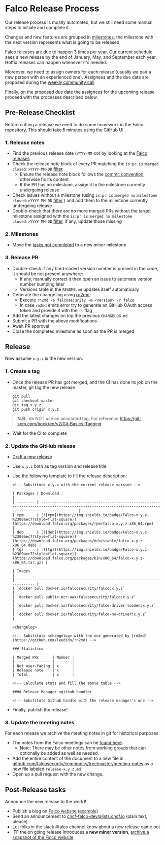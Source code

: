 # Falco Release Process

Our release process is mostly automated, but we still need some manual steps to initiate and complete it.

Changes and new features are grouped in [milestones](https://github.com/falcosecurity/falco/milestones), the milestone with the next version represents what is going to be released.

Falco releases are due to happen 3 times per year. Our current schedule sees a new release by the end of January, May, and September each year. Hotfix releases can happen whenever it's needed.

Moreover, we need to assign owners for each release (usually we pair a new person with an experienced one). Assignees and the due date are proposed during the [weekly community call](https://github.com/falcosecurity/community).

Finally, on the proposed due date the assignees for the upcoming release proceed with the processes described below.

## Pre-Release Checklist

Before cutting a release we need to do some homework in the Falco repository. This should take 5 minutes using the GitHub UI.

### 1. Release notes
- Find the previous release date (`YYYY-MM-DD`) by looking at the [Falco releases](https://github.com/falcosecurity/falco/releases)
- Check the release note block of every PR matching the `is:pr is:merged closed:>YYYY-MM-DD` [filter](https://github.com/falcosecurity/falco/pulls?q=is%3Apr+is%3Amerged+closed%3A%3EYYYY-MM-DD)
    - Ensure the release note block follows the [commit convention](https://github.com/falcosecurity/.github/blob/master/CONTRIBUTING.md#commit-convention), otherwise fix its content
    - If the PR has no milestone, assign it to the milestone currently undergoing release
- Check issues without a milestone (using `is:pr is:merged no:milestone closed:>YYYY-MM-DD` [filter](https://github.com/falcosecurity/falco/pulls?q=is%3Apr+is%3Amerged+no%3Amilestone+closed%3A%3EYYYY-MM-DD) ) and add them to the milestone currently undergoing release
- Double-check that there are no more merged PRs without the target milestone assigned with the `is:pr is:merged no:milestone closed:>YYYY-MM-DD` [filter](https://github.com/falcosecurity/falco/pulls?q=is%3Apr+is%3Amerged+no%3Amilestone+closed%3A%3EYYYY-MM-DD), if any, update those missing

### 2. Milestones

- Move the [tasks not completed](https://github.com/falcosecurity/falco/pulls?q=is%3Apr+is%3Aopen) to a new minor milestone

### 3. Release PR

- Double-check if any hard-coded version number is present in the code, it should be not present anywhere:
    - If any, manually correct it then open an issue to automate version number bumping later
    - Versions table in the `README.md` updates itself automatically
- Generate the change log using [rn2md](https://github.com/leodido/rn2md):
    - Execute `rn2md -o falcosecurity -m <version> -r falco`
    - In case `rn2md` emits error try to generate an GitHub OAuth access token and provide it with the `-t` flag
- Add the latest changes on top the previous `CHANGELOG.md`
- Submit a PR with the above modifications
- Await PR approval
- Close the completed milestone as soon as the PR is merged

## Release

Now assume `x.y.z` is the new version.

### 1. Create a tag

- Once the release PR has got merged, and the CI has done its job on the master, git tag the new release

    ```
    git pull
    git checkout master
    git tag x.y.z
    git push origin x.y.z
    ```

> **N.B.**: do NOT use an annotated tag. For reference https://git-scm.com/book/en/v2/Git-Basics-Tagging

- Wait for the CI to complete

### 2. Update the GitHub release

- [Draft a new release](https://github.com/falcosecurity/falco/releases/new)
- Use `x.y.z` both as tag version and release title
- Use the following template to fill the release description:
    ```
    <!-- Substitute x.y.z with the current release version -->

    | Packages | Download                                                                                                                                               |
    | -------- | ------------------------------------------------------------------------------------------------------------------------------------------------------ |
    | rpm      | [![rpm](https://img.shields.io/badge/Falco-x.y.z-%2300aec7?style=flat-square)](https://download.falco.org/packages/rpm/falco-x.y.z-x86_64.rpm)        |
    | deb      | [![deb](https://img.shields.io/badge/Falco-x.y.z-%2300aec7?style=flat-square)](https://download.falco.org/packages/deb/stable/falco-x.y.z-x86_64.deb) |
    | tgz      | [![tgz](https://img.shields.io/badge/Falco-x.y.z-%2300aec7?style=flat-square)](https://download.falco.org/packages/bin/x86_64/falco-x.y.z-x86_64.tar.gz) |

    | Images                                                                      |
    | --------------------------------------------------------------------------- |
    | `docker pull docker.io/falcosecurity/falco:x.y.z`                           |
    | `docker pull public.ecr.aws/falcosecurity/falco:x.y.z`                      |
    | `docker pull docker.io/falcosecurity/falco-driver-loader:x.y.z`             |
    | `docker pull docker.io/falcosecurity/falco-no-driver:x.y.z`                 |

    <changelog>

    <!-- Substitute <changelog> with the one generated by [rn2md](https://github.com/leodido/rn2md) -->

    ### Statistics

    | Merged PRs      | Number |
    | --------------- | ------ |
    | Not user-facing | x      |
    | Release note    | x      |
    | Total           | x      |

    <!-- Calculate stats and fill the above table -->

    #### Release Manager <github handle>

    <!-- Substitute Github handle with the release manager's one -->
    ```

- Finally, publish the release!

### 3. Update the meeting notes

For each release we archive the meeting notes in git for historical purposes.

 - The notes from the Falco meetings can be [found here](https://hackmd.io/3qYPnZPUQLGKCzR14va_qg).
    - Note: There may be other notes from working groups that can optionally be added as well as needed.
 - Add the entire content of the document to a new file in [github.com/falcosecurity/community/tree/master/meeting-notes](https://github.com/falcosecurity/community/tree/master/meeting-notes) as a new file labeled `release-x.y.z.md`
 - Open up a pull request with the new change.


## Post-Release tasks

Announce the new release to the world!

- Publish a blog on [Falco website](https://github.com/falcosecurity/falco-website) ([example](https://github.com/falcosecurity/falco-website/blob/master/content/en/blog/falco-0-28-1.md))
- Send an announcement to cncf-falco-dev@lists.cncf.io (plain text, please)
- Let folks in the slack #falco channel know about a new release came out
- IFF the on going release introduces a **new minor version**, [archive a snapshot of the Falco website](https://github.com/falcosecurity/falco-website/blob/master/release.md#documentation-versioning)
